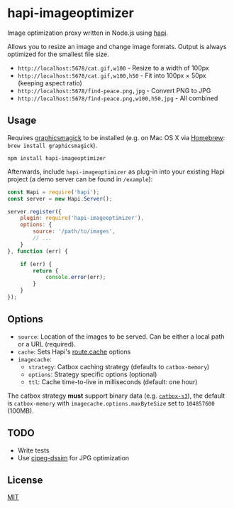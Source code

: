 # hapi-imageoptimizer

Image optimization proxy written in Node.js using [hapi](http://hapijs.com/).

Allows you to resize an image and change image formats. Output is always optimized for the smallest file size.

- `http://localhost:5678/cat.gif,w100` - Resize to a width of 100px
- `http://localhost:5678/cat.gif,w100,h50` - Fit into 100px &times; 50px (keeping aspect ratio)
- `http://localhost:5678/find-peace.png,jpg` - Convert PNG to JPG
- `http://localhost:5678/find-peace.png,w100,h50,jpg` - All combined


## Usage

Requires [graphicsmagick](http://www.graphicsmagick.org) to be installed (e.g. on Mac OS X via [Homebrew](http://brew.sh): `brew install graphicsmagick`).

```
npm install hapi-imageoptimizer
```

Afterwards, include `hapi-imageoptimizer` as plug-in into your existing Hapi project (a demo server can be found in `/example`):

```javascript
const Hapi = require('hapi');
const server = new Hapi.Server();

server.register({
    plugin: require('hapi-imageoptimizer'),
    options: {
        source: '/path/to/images',
        // ...
    }
}, function (err) {

    if (err) {
        return {
            console.error(err);
        }
    }
});
```


## Options

- `source`: Location of the images to be served. Can be either a local path or a URL (required).
- `cache`: Sets Hapi's [route.cache](http://hapijs.com/api#route-options) options
- `imagecache`:
    - `strategy`: Catbox caching strategy (defaults to `catbox-memory`)
    - `options`: Strategy specific options (optional)
    - `ttl`: Cache time-to-live in milliseconds (default: one hour)

The catbox strategy **must** support binary data (e.g. [`catbox-s3`](https://github.com/fhemberger/catbox-s3)), the default is `catbox-memory` with `imagecache.options.maxByteSize` set to `104857600` (100MB).


## TODO

- Write tests
- Use [cjpeg-dssim](https://github.com/technopagan/cjpeg-dssim) for JPG optimization


## License

[MIT](LICENSE)
